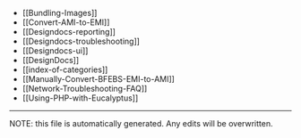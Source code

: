 * [[Bundling-Images]]
* [[Convert-AMI-to-EMI]]
* [[Designdocs-reporting]]
* [[Designdocs-troubleshooting]]
* [[Designdocs-ui]]
* [[DesignDocs]]
* [[index-of-categories]]
* [[Manually-Convert-BFEBS-EMI-to-AMI]]
* [[Network-Troubleshooting-FAQ]]
* [[Using-PHP-with-Eucalyptus]]


*****
NOTE: this file is automatically generated. Any edits will be overwritten.
